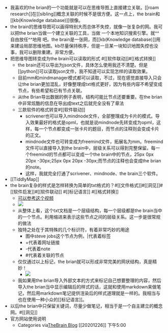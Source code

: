 - 我喜欢的the brian的一个功能就是可以在思维导图上直接建立关联。[[roam research]]在[[sibling]]概念关联的时候不是很方便。这一点上，the brain和[[kb(Knowledge database)]]很像。
- the brain的思维导图可以画得特别大而总体不失控，就像一张复杂的网。我可以把the  brian当做一个建立关联的工具，当做 一个本地知识搜索引擎。就^^自由放任^^地用 吧。the brain是一张网，而[[kb(Knowledge database)]]用来建设局部思维地图。kb尽量保持秩序，但是一旦某一块知识地图失控也没事，我可以删除重建。非常方便。
- 把思维导图转变成为the brain可以读取的形式 #[[软件联动]]#[[格式转换]]
    - the brain还可以导出为json文件，具体怎么使用我还不清楚。但是[[python]]可以读取json文件，我不知道可以实现怎样的读取效果。
    - 目前mm和mindmanager模式都可以读取，不过，现在感觉直接导入只会让the brian更加混乱，好像整理成txt格式更好，因为有些内容不希望变成节点，有些希望和已有节点关联。
    - 从the Brian导出数据的例子表明，结构可能比节点还要重要。在the brian中非常炫酷的信息在导出成text之后就完全没有了章法
    - 三款软件的格式转变#[[软件联动]]
        - scrivener也可以导入mindnode文件，全部整理成为卡片的模式。导入效果最好的格式是opml，也就是说mindnode先转变成为opml，这样，每一个节点都变成一张卡片的题目，而节点的注释则会变成卡片的正文。
        - mindnode文件也可转变成为freemind文件，拓展名为mm。freemind文件可以直接导入到the brain中，层级关系可以得到完整保留。每一个freemind的节点都可以变成一个the brain中的节点，25px 0px 20px -30px;25px 0px 20px -30px;而节点的注释也会变成the brian的note。
        - 这样，我就完全打通了scrivener、mindnode、the brain三个软件。
- [[TiddlyMap]]
- the brain复杂的样式是怎样转换为简单的txt格式的？#[[文件格式]]#[[洞见]]#[[软件启发]]#[[软件联动]] #[[标记语言]] #[[格式转换]]
    - [可以参考这个视频](https://www.thebrain.com/support/tutorials#importing-and-exporting)
    - ![](https://firebasestorage.googleapis.com/v0/b/firescript-577a2.appspot.com/o/imgs%2Fapp%2Fxinyiheng%2FXY1n4pKjaz.png?alt=media&token=776809d0-5ded-4b68-a638-5b4e4082851a)
    - 从整体上看，这个txt文档是一个层级结构，每一个层级都是the brain当中的一个节点。利用缩进来表示这些节点之间的层级关系。这一步是很常规的做法
    - 独特之处在于其特殊的几个标识符，有着非常巧妙的用途
        - 图中steve jobs这个节点为例，|代表着标签
        - +代表着网址链接
        - -代表着note
        - #代表着关联的节点
    - 仅仅通过以上标记，the brian就可以形成非常完美的网状结构，真是精妙！
        - ![](https://firebasestorage.googleapis.com/v0/b/firescript-577a2.appspot.com/o/imgs%2Fapp%2Fxinyiheng%2FWx4bNJVlQo.png?alt=media&token=00ef94ad-30db-418e-bf32-2bc75d45d6e7)
    - 我如果用the brian导入外部文本的方式来标记自己想要整理的内容，然后导入the brian当中显示编辑后的样式的话，这就和使用markdown来做笔记，然后用markdown笔记提供渲染后的样式道理就是一样的。我相当与也在使用一种小众的[[标记语言]]。
- 以后the brian中只保留关键词，尽量少做笔记，相当于是一个自主建立的概念网。#[[洞见]]
- 官方网站使用说明
    - Categories
via[TheBrain Blog](https://www.thebrain.com/blog?page=3)
[[20201226]] 下午5:00
